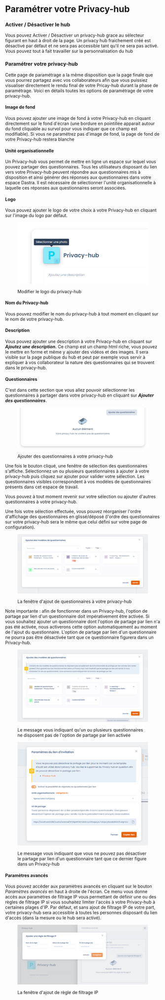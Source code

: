 # Paramétrer votre Privacy-hub

### Activer / Désactiver le hub

Vous pouvez Activer / Désactiver un privacy-hub grace au sélecteur figurant en haut à droit de la page. Un privacy hub fraichement créé est désactivé par défaut et ne sera pas accessible tant qu'il ne sera pas activé. Vous pouvez tout à fait travailler sur la personnalisation du hub

### Paramétrer votre privacy-hub

Cette page de paramétrage a la même disposition que la page finale que vous pourrez partagez avec vos collaborateurs afin que vous puissiez visualiser directement le rendu final de votre Pricay-hub durant la phase de paramétrage. Voici en détails toutes les options de paramétrage de votre privacy-hub.

#### Image de fond

Vous pouvez ajouter une image de fond à votre Privacy-hub en cliquant directement sur le fond d'écran (une bordure en pointillée apparait autour du fond cliquable au survol pour vous indiquer que ce champ est modifiable). Si vous ne paramétrez pas d'image de fond, la page de fond de votre Privacy-hub restera blanche

#### Unité organisationnelle

Un Privacy-hub vous permet de mettre en ligne un espace sur lequel vous pouvez partager des questionnaires. Tous les utilisateurs disposant du lien vers votre Privacy-hub peuvent répondre aux questionnaires mis à disposition et ainsi générer des réponses aux questionnaires dans votre espace Dastra. Il est nécessaire de sélectionner l'unité organisationnelle à laquelle ces réponses aux questionnaires seront associées.

#### Logo

Vous pouvez ajouter le logo de votre choix à votre Privacy-hub en cliquant sur l'image du logo par défaut.

<figure><img src="../../.gitbook/assets/image (305).png" alt=""><figcaption><p>Modifier le logo du privacy-hub</p></figcaption></figure>

#### Nom du Privacy-hub

Vous pouvez modifier le nom du privacy-hub à tout moment en cliquant sur le nom de votre privacy-hub.

#### Description&#x20;

Vous pouvez ajouter une description à votre Privacy-hub en cliquant sur _**Ajoutez une description.**_ Ce champ est un champ html riche, vous pouvez le mettre en forme et même y ajouter des vidéos et des images. Il sera visible sur la page publique du hub et peut par exemple vous servir à expliquer à vos collaborateur la nature des questionnaires qui se trouvent dans le privacy-hub.

#### Questionnaires

C'est dans cette section que vous allez pouvoir sélectionner les questionnaires à partager dans votre privacy-hub en cliquant sur _**Ajouter des questionnaires**_.

<figure><img src="../../.gitbook/assets/image (306).png" alt=""><figcaption><p>Ajouter des questionnaires à votre privacy-hub</p></figcaption></figure>

Une fois le bouton cliqué, une fenêtre de sélection des questionnaires s'affiche. Sélectionnez un ou plusieurs questionnaires à ajouter à votre privacy-hub puis cliquez sur ajouter pour valider votre sélection. Les questionnaires visibles correspondent à vos modèles de questionnaires présents dans cet espace de travail.&#x20;

Vous pouvez à tout moment revenir sur votre sélection ou ajouter d'autres questionnaires à votre privacy-hub.&#x20;

Une fois votre sélection effectuée, vous pouvez réorganiser l'ordre d'affichage des questionnaires en glissé/déposé (l'ordre des questionnaires sur votre privacy-hub sera le même que celui défini sur votre page de configuration).

<figure><img src="../../.gitbook/assets/image (307).png" alt=""><figcaption><p>La fenêtre d'ajout de questionnaires à votre privacy-hub</p></figcaption></figure>

Note importante : afin de fonctionner dans un Privacy-hub, l'option de partage par lien d'un questionnaire doit impérativement être activée. Si vous souhaitez ajouter un questionnaire dont l'option de partage par lien n'a pas été activée, nous activerons cette option automatiquement au moment de l'ajout du questionnaire. L'option de partage par lien d'un questionnaire ne pourra pas être désactivée tant que ce questionnaire figurera dans un Privacy-hub.

<figure><img src="../../.gitbook/assets/image (308).png" alt=""><figcaption><p>Le message vous indiquant qu'un ou plusieurs questionnaires ne disposent pas de l'option de partage par lien activée</p></figcaption></figure>

<figure><img src="../../.gitbook/assets/image (309).png" alt=""><figcaption><p>Le message vous indiquant que vous ne pouvez pas désactiver le partage par lien d'un questionnaire tant que ce dernier figure dans un Privacy-hub</p></figcaption></figure>

#### Paramètres avancés

Vous pouvez accéder aux paramètres avancés en cliquant sur le bouton _Paramètres avancés_ en haut à droite de l'écran. Ce menu vous donne accès aux paramètres de filtrage IP vous permettant de définir une ou des règles de filtrage IP si vous souhaitez limiter l'accès à votre Privacy-hub à certaines plages d'IP. Par défaut, et sans ajout de filtrage IP de votre part, votre privacy-hub sera accessible à toutes les personnes disposant du lien d'accès (dans la mesure ou le hub sera activé).

<figure><img src="../../.gitbook/assets/image (310).png" alt=""><figcaption><p>La fenêtre d'ajout de règle de filtrage IP</p></figcaption></figure>
